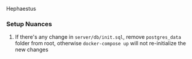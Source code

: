 Hephaestus

### Setup Nuances

1. If there's any change in `server/db/init.sql`, remove `postgres_data` folder from root, otherwise `docker-compose up` will not re-initialize the new changes
